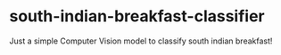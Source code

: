 # south-indian-breakfast-classifier
Just a simple Computer Vision model to classify south indian breakfast!
